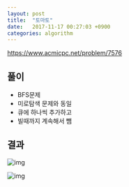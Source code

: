 ```yaml
---
layout: post
title:  "토마토"
date:   2017-11-17 00:27:03 +0900
categories: algorithm
---
```


<https://www.acmicpc.net/problem/7576>

## 풀이

* BFS문제
* 미로탐색 문제와 동일
* 큐에 하나씩 추가하고
* 빌때까지 계속해서 뺌

## 결과

![img](https://github.com/KoJunHee/kojunhee.github.io/raw/master/img/30.png)

![img](https://github.com/KoJunHee/kojunhee.github.io/raw/master/img/31.png)







	